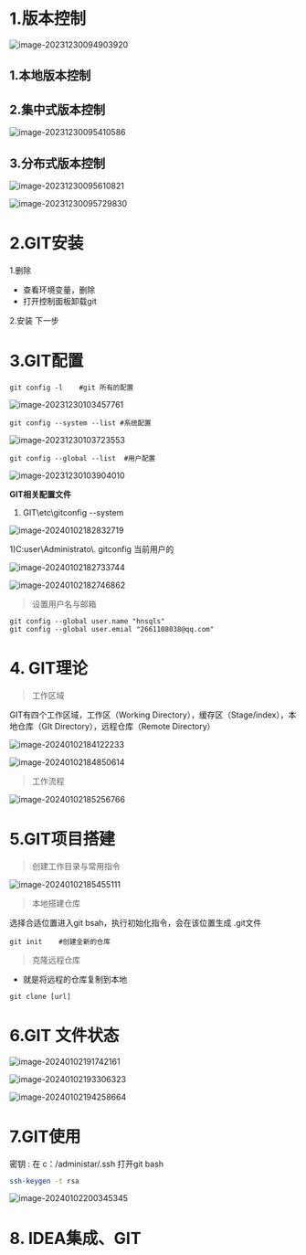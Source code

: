 # 1.版本控制

![image-20231230094903920](E:\学习笔记\git\images\git.assets\image-20231230094903920.png)

## 1.本地版本控制

## 2.集中式版本控制

![image-20231230095410586](E:\学习笔记\git\images\git.assets\image-20231230095410586.png)



## 3.分布式版本控制

![image-20231230095610821](E:\学习笔记\git\images\git.assets\image-20231230095610821.png)







![image-20231230095729830](E:\学习笔记\git\images\git.assets\image-20231230095729830.png)



# 2.GIT安装

1.删除

* 查看环境变量，删除
* 打开控制面板卸载git



2.安装 下一步

# 3.GIT配置

```shell
git config -l    #git 所有的配置
```

![image-20231230103457761](E:\学习笔记\git\images\git.assets\image-20231230103457761.png)



```shell
git config --system --list #系统配置
```

![image-20231230103723553](E:\学习笔记\git\images\git.assets\image-20231230103723553.png)

```shell
git config --global --list  #用户配置
```

![image-20231230103904010](E:\学习笔记\git\images\git.assets\image-20231230103904010.png)



**GIT相关配置文件**

1) GIT\etc\gitconfig          --system

![image-20240102182832719](E:\学习笔记\git\images\git.assets\image-20240102182832719.png)

1)C:user\Administrato\\. gitconfig         当前用户的

![image-20240102182733744](E:\学习笔记\git\images\git.assets\image-20240102182733744.png)

![image-20240102182746862](E:\学习笔记\git\images\git.assets\image-20240102182746862.png)



> 设置用户名与邮箱

```shell
git config --global user.name "hnsqls"
git config --global user.emial "2661108038@qq.com"
```





# 4. GIT理论

> 工作区域

GIT有四个工作区域，工作区（Working Directory），缓存区（Stage/index），本地仓库（GIt Directory），远程仓库（Remote Directory）

![image-20240102184122233](E:\学习笔记\git\images\git.assets\image-20240102184122233.png)

![image-20240102184850614](E:\学习笔记\git\images\git.assets\image-20240102184850614.png)



> 工作流程

![image-20240102185256766](E:\学习笔记\git\images\git.assets\image-20240102185256766.png)



# 5.GIT项目搭建

> 创建工作目录与常用指令

![image-20240102185455111](E:\学习笔记\git\images\git.assets\image-20240102185455111.png)





> 本地搭建仓库

选择合适位置进入git bsah，执行初始化指令，会在该位置生成 .git文件

```shell
git init    #创建全新的仓库
```



> 克隆远程仓库

* 就是将远程的仓库复制到本地

```shell
git clone [url]
```



# 6.GIT 文件状态

![image-20240102191742161](E:\学习笔记\git\images\git.assets\image-20240102191742161.png)

![image-20240102193306323](E:\学习笔记\git\images\git.assets\image-20240102193306323.png)

![image-20240102194258664](E:\学习笔记\git\images\git.assets\image-20240102194258664.png)





# 7.GIT使用

密钥 : 在 c：/administar/.ssh 打开git bash

```bash
ssh-keygen -t rsa
```



![image-20240102200345345](E:\学习笔记\git\images\git.assets\image-20240102200345345.png)







# 8. IDEA集成、GIT

